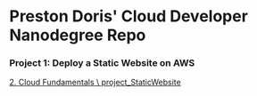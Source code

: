# Preston Doris' Cloud Developer Nanodegree Repo

### Project 1: Deploy a Static Website on AWS
[2. Cloud Fundamentals \ project_StaticWebsite](\2.%20CloudFundamentals\project_StaticWebsite)